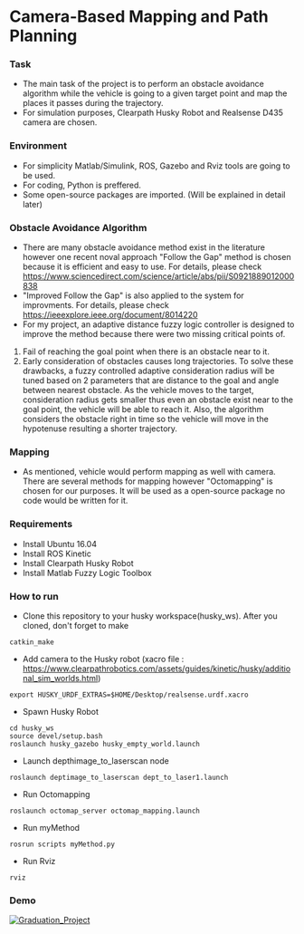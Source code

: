 # Camera-Based Mapping and Path Planning
### Task
- The main task of the project is to perform an obstacle avoidance algorithm while the vehicle is going to a given target point and map the places it passes during the trajectory. 
- For simulation purposes, Clearpath Husky Robot and Realsense D435 camera are chosen.

### Environment
- For simplicity Matlab/Simulink, ROS, Gazebo and Rviz tools are going to be used.
- For coding, Python is preffered.
- Some open-source packages are imported. (Will be explained in detail later)

### Obstacle Avoidance Algorithm
- There are many obstacle avoidance method exist in the literature however one recent noval approach "Follow the Gap" method is chosen because it is efficient and easy to use. For details, please check https://www.sciencedirect.com/science/article/abs/pii/S0921889012000838
- "Improved Follow the Gap" is also applied to the system for improvments. For details, please check https://ieeexplore.ieee.org/document/8014220
- For my project, an adaptive distance fuzzy logic controller is designed to improve the method because there were two missing critical points of.
1. Fail of reaching the goal point when there is an obstacle near to it.
2. Early consideration of obstacles causes long trajectories.
To solve these drawbacks, a fuzzy controlled adaptive consideration radius will be tuned based on 2 parameters that are distance to the goal and angle between nearest obstacle. As the vehicle moves to the target, consideration radius gets smaller thus even an obstacle exist near to the goal point, the vehicle will be able to reach it. Also, the algorithm considers the obstacle right in time so the vehicle will move in the hypotenuse resulting a shorter trajectory.

### Mapping
- As mentioned, vehicle would perform mapping as well with camera. There are several methods for mapping however "Octomapping" is chosen for our purposes. It will be used as a open-source package no code would be written for it.

### Requirements
- Install Ubuntu 16.04
- Install ROS Kinetic
- Install Clearpath Husky Robot
- Install Matlab Fuzzy Logic Toolbox

### How to run
- Clone this repository to your husky workspace(husky_ws). After you cloned, don't forget to make
```
catkin_make
```
- Add camera to the Husky robot (xacro file : https://www.clearpathrobotics.com/assets/guides/kinetic/husky/additional_sim_worlds.html)
```
export HUSKY_URDF_EXTRAS=$HOME/Desktop/realsense.urdf.xacro
```
- Spawn Husky Robot
```
cd husky_ws
source devel/setup.bash
roslaunch husky_gazebo husky_empty_world.launch
```
- Launch depthimage_to_laserscan node
```
roslaunch deptimage_to_laserscan dept_to_laser1.launch
```
- Run Octomapping
```
roslaunch octomap_server octomap_mapping.launch
```
- Run myMethod
```
rosrun scripts myMethod.py
```
- Run Rviz
```
rviz
```

### Demo
[![Graduation_Project](https://img.youtube.com/vi/wMMFzKAfvjo/0.jpg)](https://www.youtube.com/watch?v=wMMFzKAfvjo)
